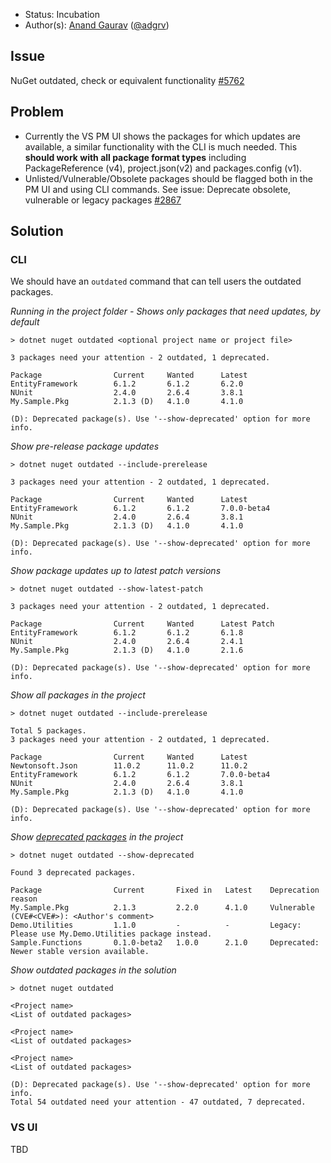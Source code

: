 * Status: Incubation
* Author(s): [Anand Gaurav](https://github.com/anangaur) ([@adgrv](https://twitter.com/adgrv))

## Issue
NuGet outdated, check or equivalent functionality [#5762](https://github.com/nuget/home/issues/5762)

## Problem
* Currently the VS PM UI shows the packages for which updates are available, a similar functionality with the CLI is much needed. This **should work with all package format types** including PackageReference (v4), project.json(v2) and packages.config (v1).
* Unlisted/Vulnerable/Obsolete packages should be flagged both in the PM UI and using CLI commands. See issue: Deprecate obsolete, vulnerable or legacy packages [#2867](https://github.com/NuGet/Home/issues/2867)


## Solution

### CLI

We should have an `outdated` command that can tell users the outdated packages.

_Running in the project folder - Shows only packages that need updates, by default_
```
> dotnet nuget outdated <optional project name or project file>

3 packages need your attention - 2 outdated, 1 deprecated.

Package                Current     Wanted      Latest   
EntityFramework        6.1.2       6.1.2       6.2.0   
NUnit                  2.4.0       2.6.4       3.8.1  
My.Sample.Pkg          2.1.3 (D)   4.1.0       4.1.0

(D): Deprecated package(s). Use '--show-deprecated' option for more info.
```

_Show pre-release package updates_
```
> dotnet nuget outdated --include-prerelease

3 packages need your attention - 2 outdated, 1 deprecated.

Package                Current     Wanted      Latest   
EntityFramework        6.1.2       6.1.2       7.0.0-beta4   
NUnit                  2.4.0       2.6.4       3.8.1  
My.Sample.Pkg          2.1.3 (D)   4.1.0       4.1.0

(D): Deprecated package(s). Use '--show-deprecated' option for more info.
```

_Show package updates up to latest patch versions_
```
> dotnet nuget outdated --show-latest-patch

3 packages need your attention - 2 outdated, 1 deprecated.

Package                Current     Wanted      Latest Patch   
EntityFramework        6.1.2       6.1.2       6.1.8   
NUnit                  2.4.0       2.6.4       2.4.1  
My.Sample.Pkg          2.1.3 (D)   4.1.0       2.1.6

(D): Deprecated package(s). Use '--show-deprecated' option for more info.
```

_Show all packages in the project_
```
> dotnet nuget outdated --include-prerelease

Total 5 packages. 
3 packages need your attention - 2 outdated, 1 deprecated.

Package                Current     Wanted      Latest   
Newtonsoft.Json        11.0.2      11.0.2      11.0.2
EntityFramework        6.1.2       6.1.2       7.0.0-beta4   
NUnit                  2.4.0       2.6.4       3.8.1  
My.Sample.Pkg          2.1.3 (D)   4.1.0       4.1.0

(D): Deprecated package(s). Use '--show-deprecated' option for more info.
```

_Show [deprecated packages](https://github.com/NuGet/Home/issues/2867) in the project_
```
> dotnet nuget outdated --show-deprecated

Found 3 deprecated packages.

Package                Current       Fixed in   Latest    Deprecation reason   
My.Sample.Pkg          2.1.3         2.2.0      4.1.0     Vulnerable (CVE#<CVE#>): <Author's comment>
Demo.Utilities         1.1.0         -          -         Legacy: Please use My.Demo.Utilities package instead.
Sample.Functions       0.1.0-beta2   1.0.0      2.1.0     Deprecated: Newer stable version available.
```

_Show outdated packages in the solution_
```
> dotnet nuget outdated

<Project name>
<List of outdated packages>

<Project name>
<List of outdated packages>

<Project name>
<List of outdated packages>

(D): Deprecated package(s). Use '--show-deprecated' option for more info.
Total 54 outdated need your attention - 47 outdated, 7 deprecated. 
```

### VS UI
TBD
